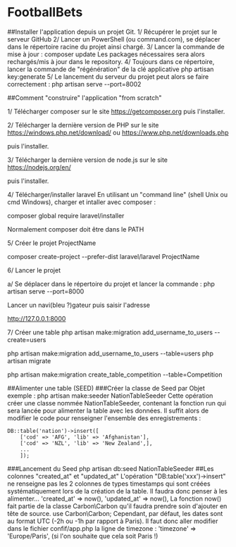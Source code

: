 # FootballBets

##Installer l'application depuis un projet Git.
1/ Récupérer le projet sur le serveur GitHub
2/ Lancer un PowerShell (ou command.com), se déplacer dans le répertoire racine du projet ainsi chargé.
3/ Lancer la commande de mise à jour :
	composer update
Les packages nécessaires sera alors rechargés/mis à jour dans le repository.
4/ Toujours dans ce répertoire, lancer la commande de "régénération" de la clé applicative
	php artisan key:generate
5/ Le lancement du serveur du projet peut alors se faire correctement :
	php artisan serve --port=8002



##Comment "construire" l'application "from scratch"

1/ Télécharger composer sur le site https://getcomposer.org
   puis l'installer.

2/ Télécharger la dernière version de PHP sur le site 
	https://windows.php.net/download/
ou  https://www.php.net/downloads.php

puis l'installer.

3/ Télécharger la dernière version de node.js sur le site
	https://nodejs.org/en/

puis l'installer.

4/ Télécharger/installer laravel
En utilisant un "command line" (shell Unix ou cmd Windows), charger et intaller avec composer :

composer global require laravel/installer

Normalement composer doit être dans le PATH

5/ Créer le projet ProjectName

composer create-project --prefer-dist laravel/laravel ProjectName

6/ Lancer le projet

a/
Se déplacer dans le répertoire du projet et lancer la commande :
php artisan serve --port=8000

Lancer un navi(bleu ?)gateur puis saisir l'adresse 

http://127.0.0.1:8000

7/ Créer une table
php artisan make:migration add_username_to_users --create=users

php artisan make:migration add_username_to_users --table=users
php artisan migrate

php artisan make:migration create_table_competition --table=Competition

##Alimenter une table (SEED)
###Créer la classe de Seed par Objet
exemple : php artisan make:seeder NationTableSeeder
Cette opération créer une classe nommée NationTableSeeder, contenant la fonction run qui sera lancée pour alimenter la table avec les données.
Il suffit alors de modifier le code pour renseigner l'ensemble des enregistrements :

    DB::table('nation')->insert([
        ['cod' => 'AFG', 'lib' => 'Afghanistan'],
        ['cod' => 'NZL', 'lib' => 'New Zealand',],
        ...
        ]);

###Lancement du Seed
php artisan db:seed NationTableSeeder
##Les colonnes "created_at" et "updated_at"
L'opération "DB:table('xxx')->insert" ne renseigne pas les 2 colonnes de types timestamps qui sont créées systématiquement lors de la création de la table.
Il faudra donc penser à les alimenter...
    'created_at' => now(),
    'updated_at' => now(),
La fonction now() fait partie de la classe Carbon\Carbon qu'il faudra prendre soin d'ajouter en tête de source.
    use Carbon\Carbon;
Cependant, par défaut, les dates sont au format UTC (-2h ou -1h par rapport à Paris). Il faut donc aller modifier dans le fichier confif/app.php la ligne de timezone :
    'timezone' => 'Europe/Paris',
(si l'on souhaite que cela soit Paris !)
    
